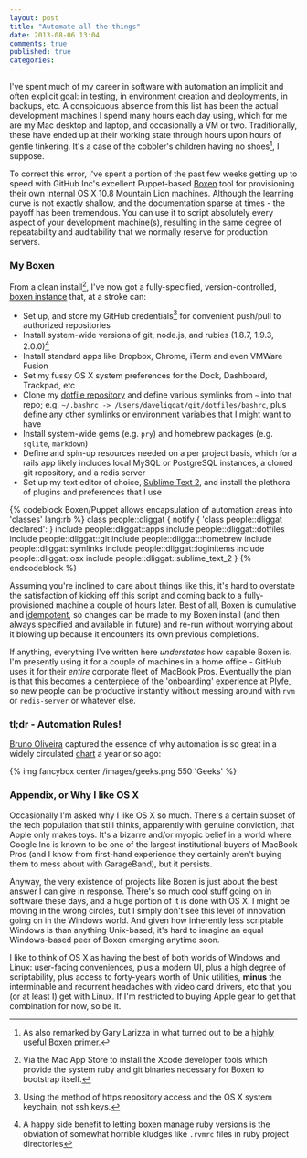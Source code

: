 ```yaml
---
layout: post
title: "Automate all the things"
date: 2013-08-06 13:04
comments: true
published: true
categories:
---
```

I've spent much of my career in software with automation an implicit and often explicit goal: in testing, in environment creation and deployments, in backups, etc. A conspicuous absence from this list has been the actual development machines I spend many hours each day using, which for me are my Mac desktop and laptop, and occasionally a VM or two. Traditionally, these have ended up at their working state through hours upon hours of gentle tinkering. It's a case of the cobbler's children having no shoes[^1], I suppose.
<!--more-->

To correct this error, I've spent a portion of the past few weeks getting up to speed with GitHub Inc's excellent Puppet-based [Boxen](https://boxen.github.com) tool for provisioning their own internal OS X 10.8 Mountain Lion machines. Although the learning curve is not exactly shallow, and the documentation sparse at times - the payoff has been tremendous. You can use it to script absolutely every aspect of your development machine(s), resulting in the same degree of repeatability and auditability that we normally reserve for production servers.

### My Boxen
From a clean install[^2], I've now got a fully-specified, version-controlled, [boxen instance](https://github.com/dliggat/boxen) that, at a stroke can:

* Set up, and store my GitHub credentials[^3] for convenient push/pull to authorized repositories
* Install system-wide versions of git, node.js, and rubies (1.8.7, 1.9.3, 2.0.0)[^4]
* Install standard apps like Dropbox, Chrome, iTerm and even VMWare Fusion
* Set my fussy OS X system preferences for the Dock, Dashboard, Trackpad, etc
* Clone my [dotfile repository](https://github.com/dliggat/dotfiles) and define various symlinks from `~` into that repo; e.g. `~/.bashrc -> /Users/daveliggat/git/dotfiles/bashrc`, plus define any other symlinks or environment variables that I might want to have
* Install system-wide gems (e.g. `pry`) and homebrew packages (e.g. `sqlite`, `markdown`)
* Define and spin-up resources needed on a per project basis, which for a rails app likely includes local MySQL or PostgreSQL instances, a cloned git repository, and a redis server
* Set up my text editor of choice, [Sublime Text 2](http://www.sublimetext.com/2), and install the plethora of plugins and preferences that I use

{% codeblock Boxen/Puppet allows encapsulation of automation areas into 'classes' lang:rb %}
class people::dliggat {
  notify { 'class people::dliggat declared': }
  include people::dliggat::apps
  include people::dliggat::dotfiles
  include people::dliggat::git
  include people::dliggat::homebrew
  include people::dliggat::symlinks
  include people::dliggat::loginitems
  include people::dliggat::osx
  include people::dliggat::sublime_text_2
}
{% endcodeblock %}

Assuming you're inclined to care about things like this, it's hard to overstate the satisfaction of kicking off this script and coming back to a fully-provisioned machine a couple of hours later. Best of all, Boxen is cumulative and [idempotent](http://en.wikipedia.org/wiki/Idempotence), so changes can be made to my Boxen install (and then always specified and available in future) and re-run without worrying about it blowing up because it encounters its own previous completions.

If anything, everything I've written here *understates* how capable Boxen is. I'm presently using it for a couple of machines in a home office - GitHub uses it for their *entire* corporate fleet of MacBook Pros. Eventually the plan is that this becomes a centerpiece of the 'onboarding' experience at [Plyfe](http://plyfe.com), so new people can be productive instantly without messing around with `rvm` or `redis-server` or whatever else.

### tl;dr - Automation Rules!

[Bruno Oliveira](https://plus.google.com/+BrunoOliveira) captured the essence of why automation is so great in a widely circulated [chart](https://plus.google.com/+BrunoOliveira/posts/MGxauXypb1Y) a year or so ago:

{% img fancybox center /images/geeks.png 550 'Geeks' %}

### Appendix, or Why I like OS X

Occasionally I'm asked why I like OS X so much. There's a certain subset of the tech population that still thinks, apparently with genuine conviction, that Apple only makes toys. It's a bizarre and/or myopic belief in a world where Google Inc is known to be one of the largest institutional buyers of MacBook Pros (and I know from first-hand experience they certainly aren't buying them to mess about with GarageBand), but it persists.

Anyway, the very existence of projects like Boxen is just about the best answer I can give in response. There's so much cool stuff going on in software these days, and a huge portion of it is done with OS X. I might be moving in the wrong circles, but I simply don't see this level of innovation going on in the Windows world. And given how inherently less scriptable Windows is than anything Unix-based, it's hard to imagine an equal Windows-based peer of Boxen emerging anytime soon.

I like to think of OS X as having the best of both worlds of Windows and Linux: user-facing conveniences, plus a modern UI, plus a high degree of scriptability, plus access to forty-years worth of Unix utilities, **minus** the interminable and recurrent headaches with video card drivers, etc that you (or at least I) get with Linux. If I'm restricted to buying Apple gear to get that combination for now, so be it.


[^1]: As also remarked by Gary Larizza in what turned out to be a [highly useful Boxen primer](http://garylarizza.com/blog/2013/02/15/puppet-plus-github-equals-laptop-love/).
[^2]: Via the Mac App Store to install the Xcode developer tools which provide the system ruby and git binaries necessary for Boxen to bootstrap itself.
[^3]: Using the method of https repository access and the OS X system keychain, not ssh keys.
[^4]: A happy side benefit to letting boxen manage ruby versions is the obviation of somewhat horrible kludges like `.rvmrc` files in ruby project directories

